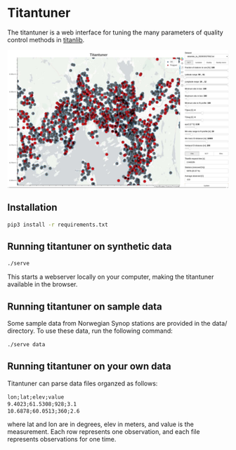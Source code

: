 # Titantuner
The titantuner is a web interface for tuning the many parameters of quality control methods in [titanlib](https://github.com/metno/titanlib).

![Example of titantuner](extras/image.jpg)

## Installation

```bash
pip3 install -r requirements.txt
```

## Running titantuner on synthetic data

```bash
./serve
```
This starts a webserver locally on your computer, making the titantuner available in the browser.

## Running titantuner on sample data

Some sample data from Norwegian Synop stations are provided in the data/ directory. To use these data, run 
the following command:

```bash
./serve data
```

## Running titantuner on your own data

Titantuner can parse data files organzed as follows:

```
lon;lat;elev;value
9.4023;61.5308;928;3.1
10.6878;60.0513;360;2.6
```

where lat and lon are in degrees, elev in meters, and value is the measurement. Each row represents one observation, and each file represents observations for one time.
